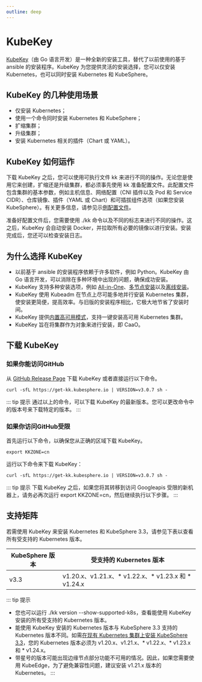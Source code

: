 ```yaml
---
outline: deep
---
```


# KubeKey

[KubeKey](https://github.com/kubesphere/kubekey)（由 Go 语言开发）是一种全新的安装工具，替代了以前使用的基于 ansible 的安装程序。KubeKey 为您提供灵活的安装选择，您可以仅安装 Kubernetes，也可以同时安装 Kubernetes 和 KubeSphere。


## KubeKey 的几种使用场景

- 仅安装 Kubernetes；
- 使用一个命令同时安装 Kubernetes 和 KubeSphere；
- 扩缩集群；
- 升级集群；
- 安装 Kubernetes 相关的插件（Chart 或 YAML）。

## KubeKey 如何运作

下载 KubeKey 之后，您可以使用可执行文件 kk 来进行不同的操作。无论您是使用它来创建，扩缩还是升级集群，都必须事先使用 kk 准备配置文件。此配置文件包含集群的基本参数，例如主机信息、网络配置（CNI 插件以及 Pod 和 Service CIDR）、仓库镜像、插件（YAML 或 Chart）和可插拔组件选项（如果您安装 KubeSphere）。有关更多信息，请参见示[例配置文件](https://github.com/kubesphere/kubekey/blob/release-2.2/docs/config-example.md)。


准备好配置文件后，您需要使用 ./kk 命令以及不同的标志来进行不同的操作。这之后，KubeKey 会自动安装 Docker，并拉取所有必要的镜像以进行安装。安装完成后，您还可以检查安装日志。


## 为什么选择 KubeKey

- 以前基于 ansible 的安装程序依赖于许多软件，例如 Python。KubeKey 由 Go 语言开发，可以消除在多种环境中出现的问题，确保成功安装。
- KubeKey 支持多种安装选项，例如 [All-in-One](https://www.kubesphere.io/zh/docs/v3.3/quick-start/all-in-one-on-linux/)、[多节点安装](https://www.kubesphere.io/zh/docs/v3.3/installing-on-linux/introduction/multioverview/)以及[离线安装](https://www.kubesphere.io/zh/docs/v3.3/installing-on-linux/introduction/air-gapped-installation/)。
- KubeKey 使用 Kubeadm 在节点上尽可能多地并行安装 Kubernetes 集群，使安装更简便，提高效率。与旧版的安装程序相比，它极大地节省了安装时间。
- KubeKey 提供[内置高可用模式](https://www.kubesphere.io/zh/docs/v3.3/installing-on-linux/high-availability-configurations/internal-ha-configuration/)，支持一键安装高可用 Kubernetes 集群。
- KubeKey 旨在将集群作为对象来进行安装，即 CaaO。


## 下载 KubeKey

### 如果你能访问GitHub

从 [GitHub Release Page](https://github.com/kubesphere/kubekey/releases) 下载 KubeKey 或者直接运行以下命令。

```shell
curl -sfL https://get-kk.kubesphere.io | VERSION=v3.0.7 sh -
```

::: tip 提示
通过以上的命令，可以下载 KubeKey 的最新版本。您可以更改命令中的版本号来下载特定的版本。
:::

### 如果你访问GitHub受限

首先运行以下命令，以确保您从正确的区域下载 KubeKey。

```shell
export KKZONE=cn
```

运行以下命令来下载 KubeKey：

```shell
curl -sfL https://get-kk.kubesphere.io | VERSION=v3.0.7 sh -
```

::: tip 提示
下载 KubeKey 之后，如果您将其转移到访问 Googleapis 受限的新机器上，请务必再次运行 export KKZONE=cn，然后继续执行以下步骤。
:::


## 支持矩阵

若需使用 KubeKey 来安装 Kubernetes 和 KubeSphere 3.3，请参见下表以查看所有受支持的 Kubernetes 版本。

| KubeSphere 版本 | 受支持的 Kubernetes 版本                               |
|---------------|--------------------------------------------------|
| v3.3          | v1.20.x、v1.21.x、* v1.22.x、* v1.23.x 和 * v1.24.x  |

::: tip 提示
- 您也可以运行 ./kk version --show-supported-k8s，查看能使用 KubeKey 安装的所有受支持的 Kubernetes 版本。
- 能使用 KubeKey 安装的 Kubernetes 版本与 KubeSphere 3.3 支持的 Kubernetes 版本不同。如需[在现有 Kubernetes 集群上安装 KubeSphere 3.3](https://www.kubesphere.io/zh/docs/v3.3/installing-on-kubernetes/introduction/overview/)，您的 Kubernetes 版本必须为 v1.20.x、v1.21.x、* v1.22.x、* v1.23.x 和 * v1.24.x。
- 带星号的版本可能出现边缘节点部分功能不可用的情况。因此，如果您需要使用 KubeEdge，为了避免兼容性问题，建议安装 v1.21.x 版本的 Kubernetes。
:::
